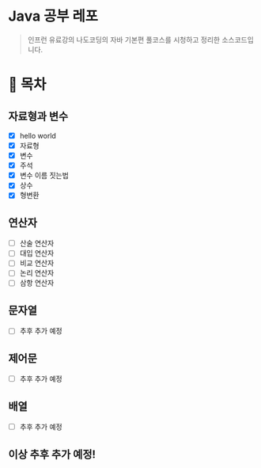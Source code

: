 # Java 공부 레포

> 인프런 유료강의 나도코딩의 자바 기본편 풀코스를 시청하고 정리한 소스코드입니다.
> 

# 🧐 목차

## 자료형과 변수

- [x]  hello world
- [x]  자료형
- [x]  변수
- [x]  주석
- [x]  변수 이름 짓는법
- [x]  상수
- [x]  형변환

## 연산자

- [ ]  산술 연산자
- [ ]  대입 연산자
- [ ]  비교 연산자
- [ ]  논리 연산자
- [ ]  삼항 연산자

## 문자열

- [ ]  추후 추가 예정

## 제어문

- [ ]  추후 추가 예정

## 배열

- [ ]  추후 추가 예정

## 이상 추후 추가 예정!
